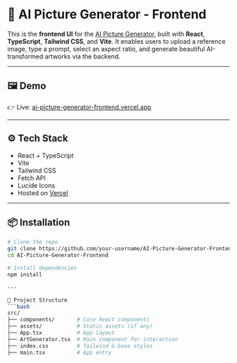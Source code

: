 # 🎨 AI Picture Generator - Frontend

This is the **frontend UI** for the [AI Picture Generator](https://ai-picture-generator-frontend.vercel.app), built with **React**, **TypeScript**, **Tailwind CSS**, and **Vite**. It enables users to upload a reference image, type a prompt, select an aspect ratio, and generate beautiful AI-transformed artworks via the backend.

---

## 🖼 Demo

👉 Live: [ai-picture-generator-frontend.vercel.app](https://ai-picture-generator-frontend.vercel.app)

---

## ⚙️ Tech Stack

- React + TypeScript
- Vite
- Tailwind CSS
- Fetch API
- Lucide Icons
- Hosted on [Vercel](https://vercel.com)

---

## 📦 Installation

```bash
# Clone the repo
git clone https://github.com/your-username/AI-Picture-Generator-Frontend.git
cd AI-Picture-Generator-Frontend

# Install dependencies
npm install

---

📁 Project Structure
```bash
src/
├── components/       # Core React components
├── assets/           # Static assets (if any)
├── App.tsx           # App layout
├── ArtGenerator.tsx  # Main component for interaction
├── index.css         # Tailwind & base styles
├── main.tsx          # App entry
